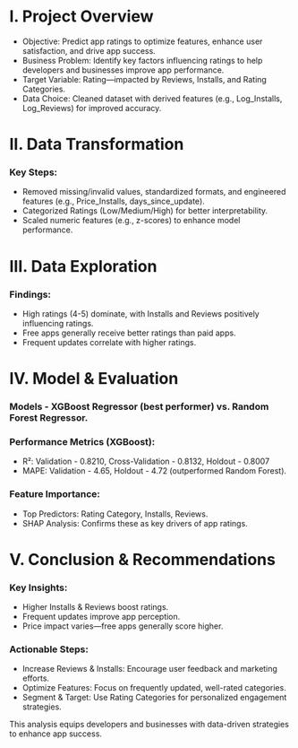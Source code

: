 # I. ​Project Overview 
- Objective: Predict app ratings to optimize features, enhance user satisfaction, and drive app success.
- Business Problem: Identify key factors influencing ratings to help developers and businesses improve app performance.
- Target Variable: Rating—impacted by Reviews, Installs, and Rating Categories.
- Data Choice: Cleaned dataset with derived features (e.g., Log_Installs, Log_Reviews) for improved accuracy.

# II. Data Transformation
### Key Steps:
- Removed missing/invalid values, standardized formats, and engineered features (e.g., Price_Installs, days_since_update).
- Categorized Ratings (Low/Medium/High) for better interpretability.
- Scaled numeric features (e.g., z-scores) to enhance model performance.

# III. Data Exploration
### Findings:
- High ratings (4-5) dominate, with Installs and Reviews positively influencing ratings.
- Free apps generally receive better ratings than paid apps.
- Frequent updates correlate with higher ratings.

# IV. Model & Evaluation
### Models - XGBoost Regressor (best performer) vs. Random Forest Regressor.
### Performance Metrics (XGBoost):
- R²: Validation - 0.8210, Cross-Validation - 0.8132, Holdout - 0.8007
- MAPE: Validation - 4.65, Holdout - 4.72 (outperformed Random Forest).
### Feature Importance:
- Top Predictors: Rating Category, Installs, Reviews.
- SHAP Analysis: Confirms these as key drivers of app ratings.

# V. Conclusion & Recommendations
### Key Insights:
- Higher Installs & Reviews boost ratings.
- Frequent updates improve app perception.
- Price impact varies—free apps generally score higher.
### Actionable Steps:
- Increase Reviews & Installs: Encourage user feedback and marketing efforts.
- Optimize Features: Focus on frequently updated, well-rated categories.
- Segment & Target: Use Rating Categories for personalized engagement strategies.

This analysis equips developers and businesses with data-driven strategies to enhance app success.
